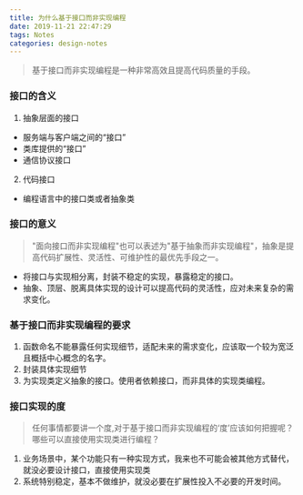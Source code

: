 ```yaml
---
title: 为什么基于接口而非实现编程
date: 2019-11-21 22:47:29
tags: Notes
categories: design-notes 
---
```


> 基于接口而非实现编程是一种非常高效且提高代码质量的手段。

### 接口的含义

1. 抽象层面的接口
+ 服务端与客户端之间的“接口”
+ 类库提供的“接口”
+ 通信协议接口

2. 代码接口
+ 编程语言中的接口类或者抽象类

### 接口的意义
> "面向接口而非实现编程"也可以表述为"基于抽象而非实现编程"，抽象是提高代码扩展性、灵活性、可维护性的最优先手段之一。

+ 将接口与实现相分离，封装不稳定的实现，暴露稳定的接口。
+ 抽象、顶层、脱离具体实现的设计可以提高代码的灵活性，应对未来复杂的需求变化。

### 基于接口而非实现编程的要求
1. 函数命名不能暴露任何实现细节，适配未来的需求变化，应该取一个较为宽泛且概括中心概念的名字。
2. 封装具体实现细节
3. 为实现类定义抽象的接口。使用者依赖接口，而非具体的实现类编程。

### 接口实现的度
> 任何事情都要讲一个度,对于基于接口而非实现编程的‘度’应该如何把握呢？哪些可以直接使用实现类进行编程？

1. 业务场景中，某个功能只有一种实现方式，我来也不可能会被其他方式替代，就没必要设计接口，直接使用实现类
2. 系统特别稳定，基本不做维护，就没必要在扩展性投入不必要的开发时间。



